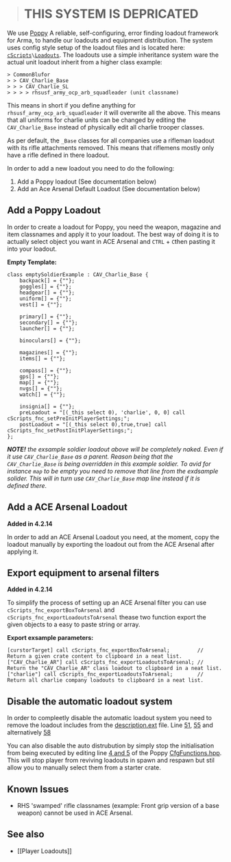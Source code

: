 >
> # THIS SYSTEM IS DEPRICATED
>

We use [Poppy](https://github.com/BaerMitUmlaut/Poppy) A reliable, self-configuring, error finding loadout framework for Arma, to handle our loadouts and equipment distribution.
The system uses config style setup of the loadout files and is located here: [`cScripts`](https://github.com/7Cav/cScripts/tree/master/cScripts)`\`[`Loadouts`](https://github.com/7Cav/cScripts/tree/master/cScripts/Loadouts).
The loadouts use a simple inheritance system ware the actual unit loadout inherit from a higher class example:

```
> CommonBlufor
> > CAV_Charlie_Base
> > > CAV_Charlie_SL
> > > > rhsusf_army_ocp_arb_squadleader (unit classname)
```

This means in short if you define anything for `rhsusf_army_ocp_arb_squadleader` it will overwrite all the above. This means that all uniforms for charlie units can be changed by editing the `CAV_Charlie_Base` instead of physically edit all charlie trooper classes.

As per default, the `_Base` classes for all companies use a rifleman loadout with its rifle attachments removed. This means that riflemens mostly only have a rifle defined in there loadout.

In order to add a new loadout you need to do the following:
1. Add a Poppy loadout (See documentation below) 
1. Add an Ace Arsenal Default Loadout (See documentation below)

## Add a Poppy Loadout
In order to create a loadout for Poppy, you need the weapon, magazine and item classnames and apply it to your loadout. The best way of doing it is to actually select object you want in ACE Arsenal and `CTRL` + `C`then pasting it into your loadout.

**Empty Template:**
```
class emptySoldierExample : CAV_Charlie_Base {
    backpack[] = {""};
    goggles[] = {""};
    headgear[] = {""};
    uniform[] = {""};
    vest[] = {""};

    primary[] = {""};
    secondary[] = {""};
    launcher[] = {""};

    binoculars[] = {""};

    magazines[] = {""};
    items[] = {""};

    compass[] = {""};
    gps[] = {""};
    map[] = {""};
    nvgs[] = {""};
    watch[] = {""};

    insignia[] = {""};
    preLoadout = "[(_this select 0), 'charlie', 0, 0] call cScripts_fnc_setPreInitPlayerSettings;";
    postLoadout = "[(_this select 0),true,true] call cScripts_fnc_setPostInitPlayerSettings;";
};
```
_**NOTE!** the exsample soldier loadout above will be completely naked. Even if it use `CAV_Charlie_Base` as a parent. Reason being that the `CAV_Charlie_Base` is being overridden in this example soldier. To avid for instance `map` to be empty you need to remove that line from the exdsample solider. This will in turn use `CAV_Charlie_Base` map line instead if it is defined there._

## Add a ACE Arsenal Loadout
**Added in 4.2.14**

In order to add an ACE Arsenal Loadout you need, at the moment, copy the loadout manually by exporting the loadout out from the ACE Arsenal after applying it. 

## Export equipment to arsenal filters
**Added in 4.2.14**

To simplify the process of setting up an ACE Arsenal filter you can use `cScripts_fnc_exportBoxToArsenal` and `cScripts_fnc_exportLoadoutsToArsenal` thease two function export the given objects to a easy to paste string or array.

**Export exsample parameters:**
```
[curstorTarget] call cScripts_fnc_exportBoxToArsenal;         // Return a given crate content to clipboard in a neat list.
["CAV_Charlie_AR"] call cScripts_fnc_exportLoadoutsToArsenal; // Return the "CAV_Charlie_AR" class loadout to clipboard in a neat list.
["charlie"] call cScripts_fnc_exportLoadoutsToArsenal;        // Return all charlie company loadouts to clipboard in a neat list.
```

## Disable the automatic loadout system
In order to compleetly disable the automatic loadout system you need to remove the loadout includes from the [description.ext](https://github.com/7Cav/cScripts/blob/master/description.ext) file. Line [51](https://github.com/7Cav/cScripts/blob/b4568cfa310ab151992211c60b710906d0f98c53/description.ext#L51), [55](https://github.com/7Cav/cScripts/blob/b4568cfa310ab151992211c60b710906d0f98c53/description.ext#L55) and alternatively [58](https://github.com/7Cav/cScripts/blob/b4568cfa310ab151992211c60b710906d0f98c53/description.ext#L58)

You can also disable the auto distrubution by simply stop the initialisation from being executed by editing line [4 and 5](https://github.com/7Cav/cScripts/blob/master/cScripts/Loadouts/script/CfgFunctions.hpp#L4-L5) of the Poppy [CfgFunctions.hpp](https://github.com/7Cav/cScripts/blob/master/cScripts/Loadouts/script/CfgFunctions.hpp). This will stop player from reviving loadouts in spawn and respawn but stil allow you to manually select them from a starter crate.

## Known Issues 
* RHS 'swamped' rifle classnames (example: Front grip version of a base weapon) cannot be used in ACE Arsenal.

## See also
* [[Player Loadouts]]